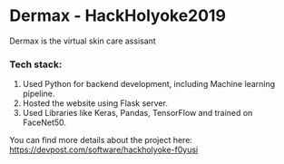 # Dermax - HackHolyoke2019
Dermax is the virtual skin care assisant

### Tech stack:
1. Used Python for backend development, including Machine learning pipeline.
2. Hosted the website using Flask server.
3. Used Libraries like Keras, Pandas, TensorFlow and trained on FaceNet50.

You can find more details about the project here:
https://devpost.com/software/hackholyoke-f0yusi
